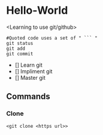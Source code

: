# Hello-World
<Learning to use git/github>

 ```
 #Quoted code uses a set of " ``` "
 git status
 git add
 git commit
 ```
- [] Learn git
- [] Impliment git
- [] Master git


## Commands

### Clone 

`<git clone <https url>>`

